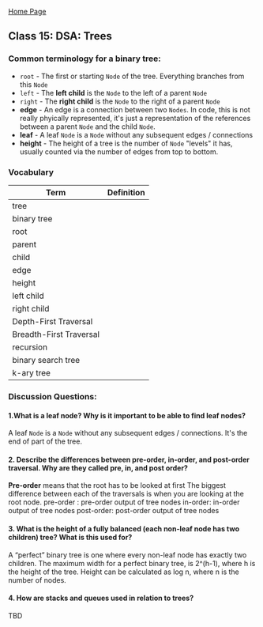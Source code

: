 [Home Page](https://sueduclos.github.io/reading-notes/)

## Class 15: DSA: Trees

### Common terminology for a binary tree:

-   `root` - The first or starting `Node` of the tree. Everything branches from this `Node`
-   `left` - The **left child** is the `Node` to the left of a parent `Node`
-   `right` - The **right child** is the `Node` to the right of a parent `Node`
-   **edge** - An edge is a connection between two `Nodes`. In code, this is not really phyically represented, it's just a representation of the references between a parent `Node` and the child `Node`.
-   **leaf** - A leaf `Node` is a `Node` without any subsequent edges / connections
-   **height** - The height of a tree is the number of `Node` "levels" it has, usually counted via the number of edges from top to bottom. 
                                               

### Vocabulary
| Term                    | Definition |
| ----------------------- | ---------- |
| tree                    |            |
| binary tree             |            |
| root                    |            |
| parent                  |            |
| child                   |            |
| edge                    |            |
| height                  |            |
| left child              |            |
| right child             |            |
| Depth-First Traversal   |            |
| Breadth-First Traversal |            |
| recursion               |            |
| binary search tree      |            |
| k-ary tree              |            |

### Discussion Questions:

#### 1.What is a leaf node? Why is it important to be able to find leaf nodes? 
A leaf `Node` is a `Node` without any subsequent edges / connections. It's the end of part of the tree.

#### 2. Describe the differences between pre-order, in-order, and post-order traversal. Why are they called pre,  in, and post order? 
**Pre-order** means that the root has to be looked at first
The biggest difference between each of the traversals is when you are looking at the root node.
pre-order : pre-order output of tree nodes
in-order: in-order output of tree nodes
post-order: post-order output of tree nodes

#### 3. What is the height of a fully balanced (each non-leaf node has two children) tree? What is this used for? 
A “perfect” binary tree is one where every non-leaf node has exactly two children. The maximum width for a perfect binary tree, is 2^(h-1), where h is the height of the tree. Height can be calculated as log n, where n is the number of nodes.

#### 4. How are stacks and queues used in relation to trees? 
TBD
